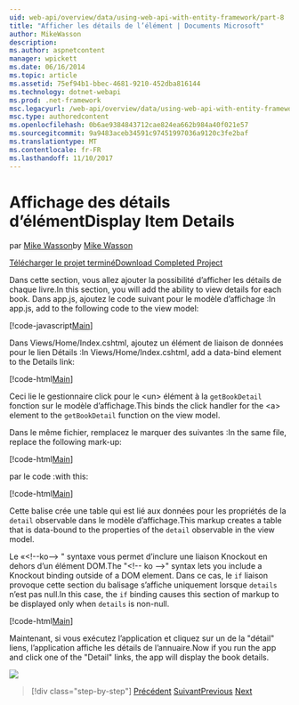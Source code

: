 ```yaml
---
uid: web-api/overview/data/using-web-api-with-entity-framework/part-8
title: "Afficher les détails de l’élément | Documents Microsoft"
author: MikeWasson
description: 
ms.author: aspnetcontent
manager: wpickett
ms.date: 06/16/2014
ms.topic: article
ms.assetid: 75ef94b1-bbec-4681-9210-452dba816144
ms.technology: dotnet-webapi
ms.prod: .net-framework
msc.legacyurl: /web-api/overview/data/using-web-api-with-entity-framework/part-8
msc.type: authoredcontent
ms.openlocfilehash: 0b6ae9384843712cae824ea662b984a40f021e57
ms.sourcegitcommit: 9a9483aceb34591c97451997036a9120c3fe2baf
ms.translationtype: MT
ms.contentlocale: fr-FR
ms.lasthandoff: 11/10/2017
---
```

<a name="display-item-details"></a><span data-ttu-id="3375a-102">Affichage des détails d’élément</span><span class="sxs-lookup"><span data-stu-id="3375a-102">Display Item Details</span></span>
====================
<span data-ttu-id="3375a-103">par [Mike Wasson](https://github.com/MikeWasson)</span><span class="sxs-lookup"><span data-stu-id="3375a-103">by [Mike Wasson](https://github.com/MikeWasson)</span></span>

[<span data-ttu-id="3375a-104">Télécharger le projet terminé</span><span class="sxs-lookup"><span data-stu-id="3375a-104">Download Completed Project</span></span>](https://github.com/MikeWasson/BookService)

<span data-ttu-id="3375a-105">Dans cette section, vous allez ajouter la possibilité d’afficher les détails de chaque livre.</span><span class="sxs-lookup"><span data-stu-id="3375a-105">In this section, you will add the ability to view details for each book.</span></span> <span data-ttu-id="3375a-106">Dans app.js, ajoutez le code suivant pour le modèle d’affichage :</span><span class="sxs-lookup"><span data-stu-id="3375a-106">In app.js, add to the following code to the view model:</span></span>

[!code-javascript[Main](part-8/samples/sample1.js)]

<span data-ttu-id="3375a-107">Dans Views/Home/Index.cshtml, ajoutez un élément de liaison de données pour le lien Détails :</span><span class="sxs-lookup"><span data-stu-id="3375a-107">In Views/Home/Index.cshtml, add a data-bind element to the Details link:</span></span>

[!code-html[Main](part-8/samples/sample2.html?highlight=5)]

<span data-ttu-id="3375a-108">Ceci lie le gestionnaire click pour le &lt;un&gt; élément à la `getBookDetail` fonction sur le modèle d’affichage.</span><span class="sxs-lookup"><span data-stu-id="3375a-108">This binds the click handler for the &lt;a&gt; element to the `getBookDetail` function on the view model.</span></span>

<span data-ttu-id="3375a-109">Dans le même fichier, remplacez le marquer des suivantes :</span><span class="sxs-lookup"><span data-stu-id="3375a-109">In the same file, replace the following mark-up:</span></span>

[!code-html[Main](part-8/samples/sample3.html)]

<span data-ttu-id="3375a-110">par le code :</span><span class="sxs-lookup"><span data-stu-id="3375a-110">with this:</span></span>

[!code-html[Main](part-8/samples/sample4.html)]

<span data-ttu-id="3375a-111">Cette balise crée une table qui est lié aux données pour les propriétés de la `detail` observable dans le modèle d’affichage.</span><span class="sxs-lookup"><span data-stu-id="3375a-111">This markup creates a table that is data-bound to the properties of the `detail` observable in the view model.</span></span>

<span data-ttu-id="3375a-112">Le «&lt;!--ko--&gt; &quot; syntaxe vous permet d’inclure une liaison Knockout en dehors d’un élément DOM.</span><span class="sxs-lookup"><span data-stu-id="3375a-112">The "&lt;!-- ko --&gt;&quot; syntax lets you include a Knockout binding outside of a DOM element.</span></span> <span data-ttu-id="3375a-113">Dans ce cas, le `if` liaison provoque cette section du balisage s’affiche uniquement lorsque `details` n’est pas null.</span><span class="sxs-lookup"><span data-stu-id="3375a-113">In this case, the `if` binding causes this section of markup to be displayed only when `details` is non-null.</span></span>

[!code-html[Main](part-8/samples/sample5.html)]

<span data-ttu-id="3375a-114">Maintenant, si vous exécutez l’application et cliquez sur un de la &quot;détail&quot; liens, l’application affiche les détails de l’annuaire.</span><span class="sxs-lookup"><span data-stu-id="3375a-114">Now if you run the app and click one of the &quot;Detail&quot; links, the app will display the book details.</span></span>

[![](part-8/_static/image2.png)](part-8/_static/image1.png)

>[!div class="step-by-step"]
<span data-ttu-id="3375a-115">[Précédent](part-7.md)
[Suivant](part-9.md)</span><span class="sxs-lookup"><span data-stu-id="3375a-115">[Previous](part-7.md)
[Next](part-9.md)</span></span>
